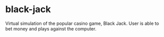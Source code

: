 # black-jack
Virtual simulation of the popular casino game, Black Jack. User is able to bet money and plays against the computer. 
